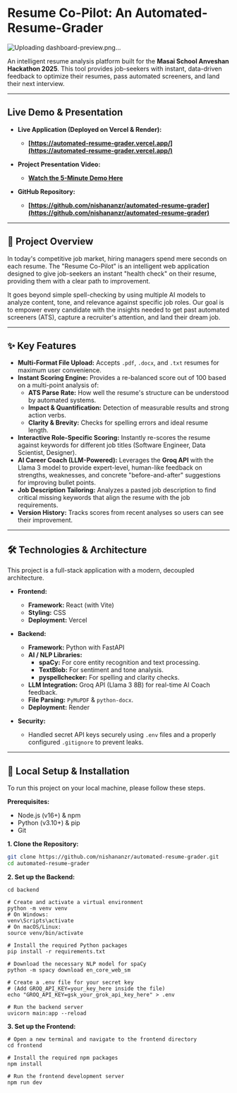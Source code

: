 # Resume Co-Pilot: An Automated-Resume-Grader
![Uploading dashboard-preview.png…]()

An intelligent resume analysis platform built for the **Masai School Anveshan Hackathon 2025**. This tool provides job-seekers with instant, data-driven feedback to optimize their resumes, pass automated screeners, and land their next interview.

---

## Live Demo & Presentation

*   **Live Application (Deployed on Vercel & Render):**
    *   **[https://automated-resume-grader.vercel.app/](https://automated-resume-grader.vercel.app/)**

*   **Project Presentation Video:**
    *   **[Watch the 5-Minute Demo Here](https://drive.google.com/file/d/1aNlS95KdAkNCIsqvseRDhLvww9UaptpE/view?usp=sharing)**

*   **GitHub Repository:**
    *   **[https://github.com/nishananzr/automated-resume-grader](https://github.com/nishananzr/automated-resume-grader)**

---

## 🎯 Project Overview

In today's competitive job market, hiring managers spend mere seconds on each resume. The "Resume Co-Pilot" is an intelligent web application designed to give job-seekers an instant "health check" on their resume, providing them with a clear path to improvement.

It goes beyond simple spell-checking by using multiple AI models to analyze content, tone, and relevance against specific job roles. Our goal is to empower every candidate with the insights needed to get past automated screeners (ATS), capture a recruiter's attention, and land their dream job.

---

## ✨ Key Features

*   **Multi-Format File Upload:** Accepts `.pdf`, `.docx`, and `.txt` resumes for maximum user convenience.
*   **Instant Scoring Engine:** Provides a re-balanced score out of 100 based on a multi-point analysis of:
    *   **ATS Parse Rate:** How well the resume's structure can be understood by automated systems.
    *   **Impact & Quantification:** Detection of measurable results and strong action verbs.
    *   **Clarity & Brevity:** Checks for spelling errors and ideal resume length.
*   **Interactive Role-Specific Scoring:** Instantly re-scores the resume against keywords for different job titles (Software Engineer, Data Scientist, Designer).
*   **AI Career Coach (LLM-Powered):** Leverages the **Groq API** with the Llama 3 model to provide expert-level, human-like feedback on strengths, weaknesses, and concrete "before-and-after" suggestions for improving bullet points.
*   **Job Description Tailoring:** Analyzes a pasted job description to find critical missing keywords that align the resume with the job requirements.
*   **Version History:** Tracks scores from recent analyses so users can see their improvement.

---

## 🛠️ Technologies & Architecture

This project is a full-stack application with a modern, decoupled architecture.

*   **Frontend:**
    *   **Framework:** React (with Vite)
    *   **Styling:** CSS
    *   **Deployment:** Vercel

*   **Backend:**
    *   **Framework:** Python with FastAPI
    *   **AI / NLP Libraries:**
        *   **spaCy:** For core entity recognition and text processing.
        *   **TextBlob:** For sentiment and tone analysis.
        *   **pyspellchecker:** For spelling and clarity checks.
    *   **LLM Integration:** Groq API (Llama 3 8B) for real-time AI Coach feedback.
    *   **File Parsing:** `PyMuPDF` & `python-docx`.
    *   **Deployment:** Render

*   **Security:**
    *   Handled secret API keys securely using `.env` files and a properly configured `.gitignore` to prevent leaks.

---

## 🔧 Local Setup & Installation

To run this project on your local machine, please follow these steps.

**Prerequisites:**
*   Node.js (v16+) & npm
*   Python (v3.10+) & pip
*   Git

**1. Clone the Repository:**
```bash
git clone https://github.com/nishananzr/automated-resume-grader.git
cd automated-resume-grader
```

**2. Set up the Backend:**
```# Navigate to the backend directory
cd backend

# Create and activate a virtual environment
python -m venv venv
# On Windows:
venv\Scripts\activate
# On macOS/Linux:
source venv/bin/activate

# Install the required Python packages
pip install -r requirements.txt

# Download the necessary NLP model for spaCy
python -m spacy download en_core_web_sm

# Create a .env file for your secret key
# (Add GROQ_API_KEY=your_key_here inside the file)
echo "GROQ_API_KEY=gsk_your_grok_api_key_here" > .env

# Run the backend server
uvicorn main:app --reload
```
**3. Set up the Frontend:**
```
# Open a new terminal and navigate to the frontend directory
cd frontend

# Install the required npm packages
npm install

# Run the frontend development server
npm run dev
```

